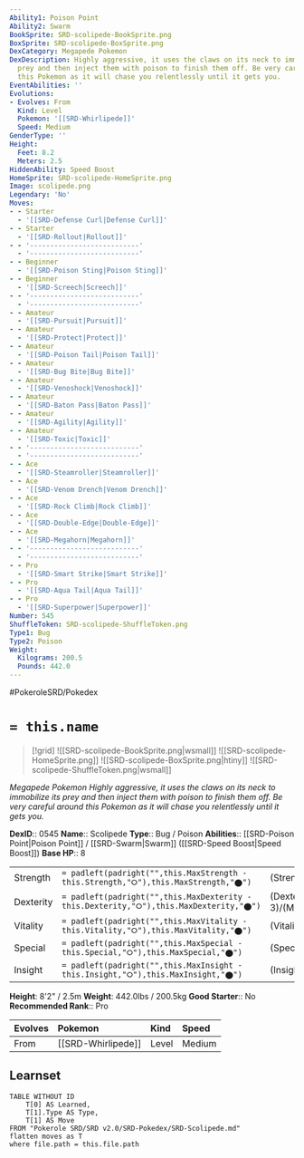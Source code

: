 ```yaml
---
Ability1: Poison Point
Ability2: Swarm
BookSprite: SRD-scolipede-BookSprite.png
BoxSprite: SRD-scolipede-BoxSprite.png
DexCategory: Megapede Pokemon
DexDescription: Highly aggressive, it uses the claws on its neck to immobilize its
  prey and then inject them with poison to finish them off. Be very careful around
  this Pokemon as it will chase you relentlessly until it gets you.
EventAbilities: ''
Evolutions:
- Evolves: From
  Kind: Level
  Pokemon: '[[SRD-Whirlipede]]'
  Speed: Medium
GenderType: ''
Height:
  Feet: 8.2
  Meters: 2.5
HiddenAbility: Speed Boost
HomeSprite: SRD-scolipede-HomeSprite.png
Image: scolipede.png
Legendary: 'No'
Moves:
- - Starter
  - '[[SRD-Defense Curl|Defense Curl]]'
- - Starter
  - '[[SRD-Rollout|Rollout]]'
- - '---------------------------'
  - '---------------------------'
- - Beginner
  - '[[SRD-Poison Sting|Poison Sting]]'
- - Beginner
  - '[[SRD-Screech|Screech]]'
- - '---------------------------'
  - '---------------------------'
- - Amateur
  - '[[SRD-Pursuit|Pursuit]]'
- - Amateur
  - '[[SRD-Protect|Protect]]'
- - Amateur
  - '[[SRD-Poison Tail|Poison Tail]]'
- - Amateur
  - '[[SRD-Bug Bite|Bug Bite]]'
- - Amateur
  - '[[SRD-Venoshock|Venoshock]]'
- - Amateur
  - '[[SRD-Baton Pass|Baton Pass]]'
- - Amateur
  - '[[SRD-Agility|Agility]]'
- - Amateur
  - '[[SRD-Toxic|Toxic]]'
- - '---------------------------'
  - '---------------------------'
- - Ace
  - '[[SRD-Steamroller|Steamroller]]'
- - Ace
  - '[[SRD-Venom Drench|Venom Drench]]'
- - Ace
  - '[[SRD-Rock Climb|Rock Climb]]'
- - Ace
  - '[[SRD-Double-Edge|Double-Edge]]'
- - Ace
  - '[[SRD-Megahorn|Megahorn]]'
- - '---------------------------'
  - '---------------------------'
- - Pro
  - '[[SRD-Smart Strike|Smart Strike]]'
- - Pro
  - '[[SRD-Aqua Tail|Aqua Tail]]'
- - Pro
  - '[[SRD-Superpower|Superpower]]'
Number: 545
ShuffleToken: SRD-scolipede-ShuffleToken.png
Type1: Bug
Type2: Poison
Weight:
  Kilograms: 200.5
  Pounds: 442.0
---
```


#PokeroleSRD/Pokedex

# `= this.name`

> [!grid]
> ![[SRD-scolipede-BookSprite.png|wsmall]]
> ![[SRD-scolipede-HomeSprite.png]]
> ![[SRD-scolipede-BoxSprite.png|htiny]]
> ![[SRD-scolipede-ShuffleToken.png|wsmall]]


*Megapede Pokemon*
*Highly aggressive, it uses the claws on its neck to immobilize its prey and then inject them with poison to finish them off. Be very careful around this Pokemon as it will chase you relentlessly until it gets you.*

**DexID**:: 0545
**Name**:: Scolipede
**Type**:: Bug / Poison
**Abilities**:: [[SRD-Poison Point|Poison Point]] / [[SRD-Swarm|Swarm]] ([[SRD-Speed Boost|Speed Boost]])
**Base HP**:: 8

|           |                                                                                        |                                          |
| --------- | -------------------------------------------------------------------------------------- | ---------------------------------------- |
| Strength  | `= padleft(padright("",this.MaxStrength - this.Strength,"⭘"),this.MaxStrength,"⬤")`    | (Strength::2)/(MaxStrength::5)   |
| Dexterity | `= padleft(padright("",this.MaxDexterity - this.Dexterity,"⭘"),this.MaxDexterity,"⬤")` | (Dexterity:: 3)/(MaxDexterity::6) |
| Vitality  | `= padleft(padright("",this.MaxVitality - this.Vitality,"⭘"),this.MaxVitality,"⬤")`    | (Vitality::2)/(MaxVitality::5)   |
| Special   | `= padleft(padright("",this.MaxSpecial - this.Special,"⭘"),this.MaxSpecial,"⬤")`       | (Special::1)/(MaxSpecial::3)     |
| Insight   | `= padleft(padright("",this.MaxInsight - this.Insight,"⭘"),this.MaxInsight,"⬤")`       | (Insight::2)/(MaxInsight::4)     |

**Height**: 8'2" / 2.5m
**Weight**: 442.0lbs / 200.5kg
**Good Starter**:: No
**Recommended Rank**:: Pro

| Evolves   | Pokemon            | Kind   | Speed   |
|:----------|:-------------------|:-------|:--------|
| From      | [[SRD-Whirlipede]] | Level  | Medium  |

## Learnset

```dataview
TABLE WITHOUT ID
    T[0] AS Learned,
    T[1].Type AS Type,
    T[1] AS Move
FROM "Pokerole SRD/SRD v2.0/SRD-Pokedex/SRD-Scolipede.md"
flatten moves as T
where file.path = this.file.path
```
